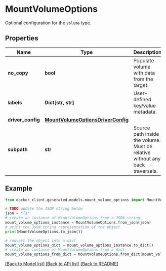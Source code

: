 # MountVolumeOptions

Optional configuration for the `volume` type.

## Properties

Name | Type | Description | Notes
------------ | ------------- | ------------- | -------------
**no_copy** | **bool** | Populate volume with data from the target. | [optional] [default to False]
**labels** | **Dict[str, str]** | User-defined key/value metadata. | [optional] 
**driver_config** | [**MountVolumeOptionsDriverConfig**](MountVolumeOptionsDriverConfig.md) |  | [optional] 
**subpath** | **str** | Source path inside the volume. Must be relative without any back traversals. | [optional] 

## Example

```python
from docker_client.generated.models.mount_volume_options import MountVolumeOptions

# TODO update the JSON string below
json = "{}"
# create an instance of MountVolumeOptions from a JSON string
mount_volume_options_instance = MountVolumeOptions.from_json(json)
# print the JSON string representation of the object
print(MountVolumeOptions.to_json())

# convert the object into a dict
mount_volume_options_dict = mount_volume_options_instance.to_dict()
# create an instance of MountVolumeOptions from a dict
mount_volume_options_from_dict = MountVolumeOptions.from_dict(mount_volume_options_dict)
```
[[Back to Model list]](../README.md#documentation-for-models) [[Back to API list]](../README.md#documentation-for-api-endpoints) [[Back to README]](../README.md)


